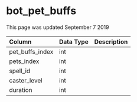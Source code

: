 # bot\_pet\_buffs

This page was updated September 7 2019

| Column | Data Type | Description |
| :--- | :--- | :--- |
| pet\_buffs\_index | int |  |
| pets\_index | int |  |
| spell\_id | int |  |
| caster\_level | int |  |
| duration | int |  |

